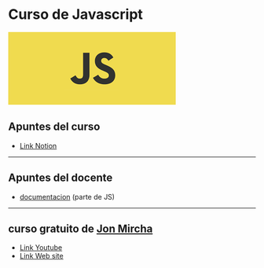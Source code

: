 # Curso de Javascript

<img src="asset/js.png" alt="js"/>

## Apuntes del curso

- [Link Notion][documentacion]

---

## Apuntes del docente

- [documentacion][blog_jon] (parte de JS)

---

## curso gratuito de [Jon Mircha][twitter_jon]

- [Link Youtube][youtube_jon] <br>
- [Link Web site][web]


<!-- Links -->
[documentacion]: https://www.notion.so/g1alexander/Apuntes-de-Javascript-4cddeb38ef2141798b2129dfc71da14b

[twitter_jon]: https://twitter.com/jonmircha

[youtube_jon]: https://www.youtube.com/playlist?list=PLvq-jIkSeTUZ6QgYYO3MwG9EMqC-KoLXA

[web]: https://aprendejavascript.org/

[blog_jon]: https://jonmircha.com/blog